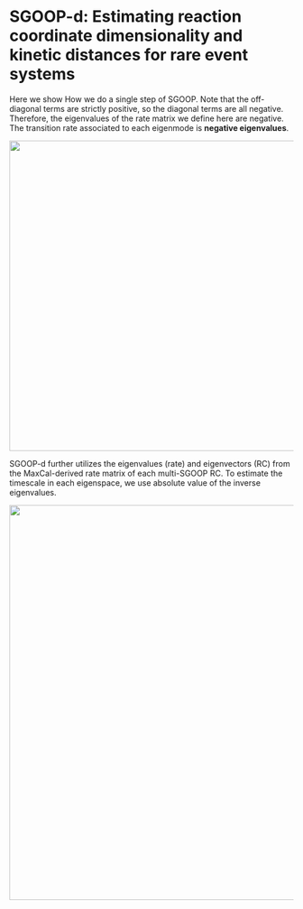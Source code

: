 # SGOOP-d: Estimating reaction coordinate dimensionality and kinetic distances for rare event systems


Here we show How we do a single step of SGOOP. Note that the off-diagonal terms are strictly positive, so the diagonal terms are all negative. Therefore, the eigenvalues of the rate matrix we define here are negative. The transition rate associated to each eigenmode is **negative eigenvalues**.

<img src="https://user-images.githubusercontent.com/22850008/115948672-6ec29a00-a49d-11eb-81e2-1935b6d40ff9.png" width="550">

SGOOP-d further utilizes the eigenvalues (rate) and eigenvectors (RC) from the MaxCal-derived rate matrix of each multi-SGOOP RC. To estimate the timescale in each eigenspace, we use absolute value of the inverse eigenvalues.

<img src="https://user-images.githubusercontent.com/22850008/116347501-5236a280-a7ba-11eb-8254-f8cbcb61c636.png" width="700">

